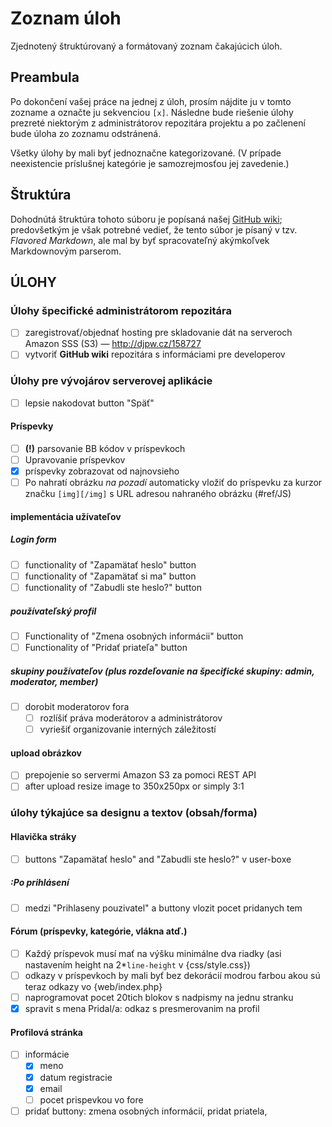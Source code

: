 # Zoznam úloh

 Zjednotený štruktúrovaný a formátovaný zoznam čakajúcich úloh.

## Preambula

 Po dokončení vašej práce na jednej z úloh, prosím nájdite ju v tomto zozname a označte ju sekvenciou `[x]`. Následne bude riešenie úlohy prezreté niektorým z administrátorov repozitára projektu a po začlenení bude úloha zo zoznamu odstránená.

 Všetky úlohy by mali byť jednoznačne kategorizované. (V prípade neexistencie príslušnej kategórie je samozrejmosťou jej zavedenie.)

## Štruktúra

 Dohodnútá štruktúra tohoto súboru je popísaná našej [GitHub wiki](https://github.com/Kubo2/diggyshelper/wiki/Zoznam-úloh); predovšetkým je však potrebné vedieť, že tento súbor je písaný v tzv. _Flavored Markdown_, ale mal by byť spracovateľný akýmkoľvek Markdownovým parserom.

## ÚLOHY
### Úlohy špecifické administrátorom repozitára

  - [ ] zaregistrovať/objednať hosting pre skladovanie dát na serveroch Amazon SSS (S3) — http://djpw.cz/158727
  - [ ] vytvoriť **GitHub wiki** repozitára s informáciami pre developerov

### Úlohy pre vývojárov serverovej aplikácie

  - [ ] lepsie nakodovat button "Späť"

#### Príspevky

  - [ ] **(!)** parsovanie BB kódov v príspevkoch
  - [ ] Upravovanie príspevkov
  - [x] príspevky zobrazovat od najnovsieho
  - [ ] Po nahratí obrázku _na pozadí_ automaticky vložiť do príspevku za kurzor značku `[img][/img]` s URL adresou nahraného obrázku (#ref/JS)

#### implementácia užívateľov
##### Login form

  - [ ] functionality of "Zapamätať heslo" button
  - [ ] functionality of "Zapamätať si ma" button
  - [ ] functionality of "Zabudli ste heslo?" button

##### používateľský profil

  - [ ] Functionality of "Zmena osobných informácii" button
  - [ ] Functionality of "Pridať priateľa" button

##### skupiny používateľov (plus rozdeľovanie na špecifické skupiny: admin, moderator, member)

  - [ ] dorobit moderatorov fora
    - [ ] rozlíšiť práva moderátorov a administrátorov
    - [ ] vyriešiť organizovanie interných záležitostí

#### upload obrázkov

  - [ ] prepojenie so servermi Amazon S3 za pomoci REST API
  - [ ] after upload resize image to 350x250px or simply 3:1

### úlohy týkajúce sa designu a textov (obsah/forma)
#### Hlavička stráky

  - [ ] buttons "Zapamätať heslo" and "Zabudli ste heslo?" v user-boxe

##### :Po prihlásení

  - [ ] medzi "Prihlaseny pouzivatel" a buttony vlozit pocet pridanych tem

#### Fórum (príspevky, kategórie, vlákna atď.)

  - [ ] Každý príspevok musí mať na výšku minimálne dva riadky (asi nastavením height na 2*`line-height` v {css/style.css})
  - [ ] odkazy v príspevkoch by mali byť bez dekorácií modrou farbou akou sú teraz odkazy vo {web/index.php}
  - [ ] naprogramovat pocet 20tich blokov s nadpismy na  jednu stranku
  - [x] spravit s mena Pridal/a: <MENO> odkaz s presmerovanim na profil

#### Profilová stránka

  - [ ] informácie
    - [x] meno
    - [x] datum registracie
    - [x] email
    - [ ] pocet prispevkou vo fore
  - [ ] pridať buttony: zmena osobných informácií, pridat priatela, 
